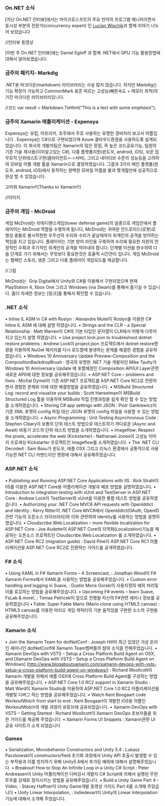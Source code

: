 ### On.NET 소식
[지난 On.NET 인터뷰]에서는 마이크로스프트의 주요 언어의 프로그램 메니저이면서 동시성 부분의 전문가(concurrency expert) 인 [Lucian Wischik](https://twitter.com/lwischik)과 함께 이야기 나누어 보았습니다

//인터뷰 동영상 

[이번 주 On.NET 인터뷰]에는 Daniel Egloff 과 함께 .NET에서 GPU 기능 활용방법에 대해서 알아보겠습니다.

### 금주의 패키지- Markdig
.NET용 마크다운(markdown) 라이브러리는 사실 많지 않습니다. 하지만 Markdig는 기능 확장이 가능하고 CommonMark 표준 따르는 고성능(빠른속도 + 메모리 최적)의 가진 마크다운 라이브러리있니다. 

//코드
var result = Markdown.ToHtml("This is a text with some *emphasis*");

### 금주의 Xamarin 애플리케이션 - Expensya 
Expensya는 유럽, 아프리카, 호주에서 주로 사용하는 유명한 경비처리 보고서 어플입니다 . Expensya는 C#으로 구현되었으며 Azure 클라우드환경을 사용하도록 설계되었습니다. 이 회사의 개발자팀은 Xamarin의 많은 장점, 즉 높은 코드공유기능, 팀원의 기존 기술 재사용(이미알고있는 C#), 다중 플랫폼지원(윈도우, android, iOS), 쉬운 업무로직 단위테스트구현(클라이언트<->서버), 그리고 네이티브 수준의 성능등을 고려하여 모바일 어플 개발 툴을 Xamarin으로 결정하였습니다. 그결과 3가지 메인 플렛폼(윈도우, android, iOS)에서 동작하는 완벽한 모바일 어플을 불과 몇개월만에 성공적으로 완성 할 수 있었습니다. 

고마워 Xamarin!![Thanks to Xamarin!!]

//이미지  
### 금주의 게임 - McDroid
게임 McDroid는 타워디펜스게임(tower defense game)의 일종으로 게임안에서 플레이어는 McDroid 역할을 수행하게 됩니다, 
McDroid는 귀여운 안드로이드(로봇)로 행성 충돌로 불시착한한 우주선의 수리와 수리가 끝날때까지 외계인의 공격을 방어하는 책임을 지고 있습니다.
플레이어는 기본 방어 라인을 구축하여 수리에 필요한 자원의 안정적인 수확과 주기적인 외계인의 공격을 막아내야 합니다. 단계별 미션을 완수하여 다음 단계로 가기 위해서는 무엇보다 중요한것은 효율적 시간관리 입니다. 게임 McDroid는 켐페인 스토리, 생존 그리고 다중 플레이어 게임모드를 제공합니다.

//그림

McDroid는  Grip Digital에서 Unity와 C#을 이용해서 구현되었으며 현재 PlayStation 4, Xbox One 그리고 Windows (via Steam)를 통해서 즐기실 수 있습니다.
좀더 자세한 정보는 [링크]를 통해서 확인할 수 있습니다.

### .NET 소식
• Inline IL ASM in C# with Roslyn : Alexandre Mutel이 Roslyn을 이용한 C# Inline IL ASM 에 대해 설명 하였습니다.
• Strings and the CLR – a Special Relationship : Matt Warren이 C#의 기본 타입인 문자열이 CLR에서 어떻게 다루어지고 있는지 설명 하였습니다.
• Use project.lock.json to troubleshoot dotnet restore problems : Andrew Lock이 project.json 프로젝트에서 dotnet restore명령을 이용하여 NuGet 패키지를 다시 로드할때 발생하는 문제를 해결한 경험을 공유하였습니다.
• Windows 10 Anniversary Update Preview–Composition and the CompositionBackdropBrush : 영국의 유명한 .NET 기술 개발자인 Mike Taulty가 Windows 10 Anniversary Update 에 포함예정인 Composition API(UI Layer관련 새로운 API)에 대한 정보를 공유해주었습니다.
• ASP.NET Core – problems and fixes : Michal Dymel이 기존 ASP.NET 프로젝트를 ASP.NET Core RC2로 전환하면서 경험한 문제와 이에 대한 해결방법을 공유하였습니다.
• MSBuild Structured Log: record and visualize your builds : Scott Hanselman이 MSBuild Structured Log 툴을 이용하여 MSBuild 작업 진행과정을 쉽게 확인 할 수 있는 방법을 소개하였습니다.
• Storing C# app settings with JSON : Piotr Gankiewicz이 기존 XML 포멧의 config 파일 대신 JSON 포멧의 config 파일을 사용할 수 있는 방법을 소개하였습니다.
• Async Programming : Unit Testing Asynchronous Code : Stephen Cleary이 보통의 단위 테스트 방법으로 테스트하기 까다로운 (Async and Await) 비동기 코드의 단위 테스트 방법을 소개하였습니다.
• Imageflow: Respect the pixels, accelerate the web (Kickstarter) : Nathanael Jones이 고성능 이미지 프로세싱 Kickstarter 프로젝트인 Imageflow를 소개하였습니다.
• The .NET CLI Decoded : Sam Basu가  윈도우, 애플 OSX 그리고 리눅스 환경에서 공통적으로 사용 가능한 NET CLI 커맨드라인 명령에 대해서 공유해주었습니다.

### ASP.NET 소식
• Publishing and Running ASP.NET Core Applications with IIS : Rick Strahl이 IIS를 이용한 ASP.NET Core용 어플리케이션 개발과 배포 방법을 설명하였습니다.
• Introduction to integration testing with xUnit and TestServer in ASP.NET Core : Andrew Lock이 TestServer와 xUnit을 이용한 통합 테스트 방법을 공유하였습니다.
• Authorizing your .NET Core MVC6 API requests with OpenIddict and Identity : Kerry Ritter이 .NET Core MVC6에서 OpenIddict(OAuth, OpenID관련 기능의 오픈소스 라이브러리)와 이와 관련하여 Identity를 사용하는 방법을 설명하였습니다.
• Cloudscribe.Web.Localization – more flexible localization for ASP.NET Core : Joe Audette이 ASP.NET Core의 지역화(Localization)기능을 제공하는 오픈소스 프로젝트인 Cloudscribe.Web.Localization 를 소개하였습니다. 
• ASP.NET Core RC2 (migration guide) : David Pine이  ASP.NET Core RC1 어플리케이션을 ASP.NET Core RC2로 전환하는 가이드를 공개하였습니다.

### F# 소식
• Using XAML in F# Xamarin Forms – A Screencast, : Jonathan Wood이 F# Xamarin Forms에서 XAML을 사용하는 방법을 공유해주었습니다.
• Custom error handling and logging in Suave, : Dustin Moris Gorski이 사용자정의 예외 처리및 이를 로깅하는 방법을 공유해주었습니다.
• Upcoming F# events – learn Suave, FsLab & more!, : Tomas Petricek이 앞으로 진행될 자신의 F#관련 세미나 정보를 공유하였습니다
• Fable: Super Fable Mario (Mario clone using HTML5 canvas) : HTML5 canvas를 이용한 마리오 게임 캐릭터의 기본 움직임을 구현한 소스의 구현을 공유해주었습니다.

### Xamarin 소식
• Join the Xamarin Team for dotNetConf : Joseph Hill이 최근 있었던 가상 온라인 세미나인 dotNetConf에 Xamarin Team멤버들의 참여 소식을 전해주었습니다.
• Xamarin DevOps with VSTS – Setup a Cross Platform Build Agent on OSX, and [Xamarin DevOps with VSTS – Setup a Cross Platform Build Agent on Windows] (http://www.blogaboutxamarin.com/xamarin-devops-with-vsts-setup-a-cross-platform-build-agent-on-windows/) : Richard Woollcott이 Xamarin 개발을 위해서 애플 OSX에  Cross Platform Build Agent를 구성하는 방법을 공유해주었습니다. 
• ASP.NET Core 1.0 RC2 support in Xamarin Studio : Matt Ward이 Xamarin Studio을 이용하여 ASP.NET Core 1.0 RC2 어플리케이션을 개발및 디버그 하는 방법을 공유해주었습니다.
• Watch Kent Boogaart code WorkoutWotch from start to end : Kent Boogaart이 개발한 iOS용 어플인 WorkoutWotch의 개발 과정이 유튜브에 공유되었습니다.
• Xamarin DevOps with VSTS – Getting Started : Richard Woollcott이 Xamarin DevOps 초보자들을 위한 가이드를 제공해 주었습니다.
• Xamarin Forms UI Snippets : Xamarin관련 UI 공유 사이트가 소개 되었습니다


### Games 
• Serialization, Monobehavior Constructors and Unity 5.4 : Lukasz Paczkowski이 constructors/field 초기화 과정에서 Unity API 호출시 발생할 수 있는 부작용과 이를 방지하기 위해 Unity5.4에서 추가된 예외에 대해서 설명해주었습니다.
• Breakout! How to Stop An Infinite Loop in a Unity C# Script : Peter Andreasen이 Unity 어플리케이션 디버깅시 개발자 C# Script에 의해서 실행된 무한루프를 강제로 정지시키는 방법을 공유해주었습니다.
• Build a Unity Game Part 4 – Video, : Stacey Haffner이 Unity Game개발 동영상 가이드 Part 4를 소개해 주었습니다
• Unity Linear Interpolation, : Indiedevart이 Unity의 Linear Interpolation기능에 대해서 소개해 주었습니다.

